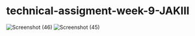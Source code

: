 # technical-assigment-week-9-JAKIII
![Screenshot (46)](https://user-images.githubusercontent.com/107028485/185565040-32a4f6cc-f4e3-4a15-9bd1-c89c5f2ea4b3.png)
![Screenshot (45)](https://user-images.githubusercontent.com/107028485/185565062-2b9366a3-2226-4c71-af15-11e7468a9067.png)
